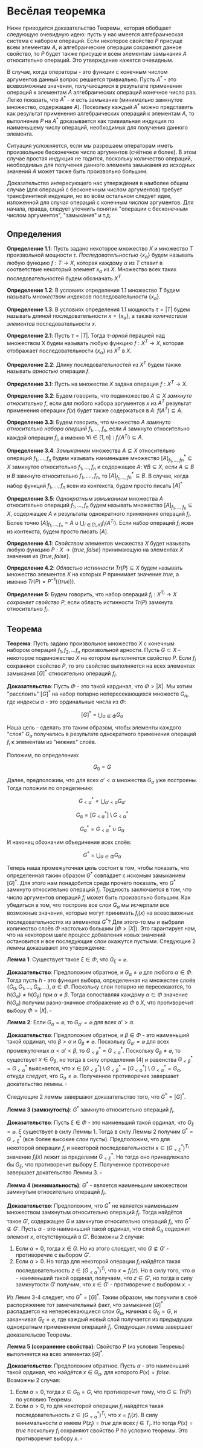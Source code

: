 # Весёлая теоремка

Ниже приводится доказательство Теоремы, которая обобщает следующую очевидную идею: пусть у нас имеется алгебраическая система c набором операций. 
Если некоторое свойство $P$ присуще всем элементам $A$, и алгебраические операции сохраняют данное свойство, то 
$P$ будет также присуще и всем элементам замыкания 
$A$ относительно операций. Это утверждение кажется очевидным. 

В случае, когда операторы - это функции с конечным числом аргументов данный вопрос решается тривиально. Пусть $A^*$ - это всевозможные значения, получающиеся в результате применения операций к элементам $A$ алгебраических операций конечное число раз. Легко показать, что $A^*$ - и есть замыкание (минимально замкнутое множество, содержащее $A$).
Поскольку каждый $A^{*}$ можно представить как результат применения алгебраических операций к элементам $A$, то выполнение 
$P$ на $A^*$ доказывается как тривиальная индукция по наименьшему числу операций, необходимых для получения данного элемента.  

Ситуация усложняется, если мы разрешаем операторам иметь произвольное бесконечное число аргументов (счётное и более). В этом случае простая индукция не годится, поскольку количество операций, необходимых для получения данного элемента замыкания из исходных значений $A$ может также быть произвольно большим. 

Доказательство интересующего нас утверждения в наиболее общем случае (для операций с бесконечным числом аргументов) требует трансфинитной индукции, но во всём остальном следует идее, изложенной для случая операций с конечным числом аргументов. Для начала, правда, следует уточнить понятия "операции с бесконечным числом аргументов", "замыкания" и т.д.

## Определения
**Определение 1.1**: Пусть задано некоторое множество $X$ и множество $T$ произвольной мощности $\tau$. *Последовательностью* $\{x_{\alpha}\}$ будем называть любую функцию $f:T\rightarrow X$, которая каждому $\alpha$ из $T$ ставит в соответствие некоторый элемент $x_\alpha$ из $X$. Множество всех таких последовательностей будем обозначать $X^{T}$. 

**Определение 1.2**: В условиях определения 1.1 множество $T$ будем называть *множеством индексов* последовательности $\{x_{\alpha}\}$.

**Определение 1.3**: В условиях определения 1.1 мощность $\tau = |T|$ будем называть *длиной* последовательности $x=\{x_{\alpha}\}$, а также *количеством элементов* последовательности $x$.

**Определение 2.1**: Пусть $\tau=|T|$. Тогда $\tau$-*арной* перацией над множеством X будем называть любую функцию $f:X^{T}\rightarrow X$, которая отображает последовательности $\{x_{\alpha}\}$ из $X^T$ в $X$. 

**Определение 2.2**: Длину последовательностей из $X^T$ будем также называть *арностью* операции $f$. 

**Определение 3.1**: Пусть на множестве $X$ задана операция $f:X^T\rightarrow X$. 

**Определение 3.2**: Будем говорить, что подмножество $A\subseteq X$ *замкнуто относительно* $f$, если для любого набора аргументов $x$ из $A^T$ результат применения операции $f(x)$ будет также содержаться в $A$: $f(A^T)\subseteq A$. 

**Определение 3.3**: Будем говорить, что множество $A$ *замкнуто относительно набора оперций* $f_1,...,f_n$, если $A$ замкнуто относительно каждой операции $f_i$, а именно $\forall i \in[1, n]: f_i(A^{T_i})\subseteq A$. 

**Определение 3.4**: *Замыканием* множества $A\subseteq X$ относительно операций $f_1,...,f_n$ будем называть наименьшее множество $[A]_{f_1,...,fn}^{*}\subseteq X$ замкнутое относительно $f_1,...,f_n$ и содержащее $A$: $\forall B \subseteq X$, если $A \subseteq B$ и $B$ замкнуто относительно $f_1, ...., f_n$, то $[A]_{f_1,...,fn}^{*} \subseteq B$. В случае, когда набор функций $f_1,...,f_n$ ясен из контекста, будем просто писать $[A]^{*}$

**Определение 3.5**: *Однократным замыканием* множества $A$ относительно операций $f_1,...,f_n$ будем называть множество $[A]_{f_1,...,f_n}\subseteq X$, содержащее $A$ и результаты однократного применения операций $f_i$. Более точно $[A]_{f_1,...,f_n}=A\cup\bigcup_{i\in[1,n]}f_i(A^{T_i})$. Если набор операций $f_i$ ясен из контекста, будем просто писать $[A]$.

**Определение 4.1**: *Свойством* элементов множества $X$ будет называть любую функцию $P:X\rightarrow \{true, false\}$ принимающую на элементах $X$ значения из $\{true, false\}$. 

**Определение 4.2**: *Областью истинности* $Tr(P)\subseteq X$ будем называть множество элементов $X$ на которых $P$ принимает значение $true$, а именно $Tr(P) = P^{-1}(\{true\})$. 

**Определение 5**: Будем говорить, что набор операций $f_i:X^{T_i}\rightarrow X$ *сохраняет свойство* $P$, если область истинности $Tr(P)$ замкнута относительно $f_i$.

## Теорема

**Теорема**: Пусть задано произвольное множество $X$ с конечным набором операций $f_1,f_2,...f_n$ произвольной арности. Пусть $G\subset X$ - некоторое подмножество $X$ на котором выполняется свойство $P$. Если $f_i$ сохраняют свойство $P$, то это свойство выполняется на всех элементах замыкания $[G]^{*}$ относительно операций $f_i$.

**Доказательство**:
Пусть $\Phi$ - это такой кардинал, что $\Phi>|X|$. Мы хотим "расслоить" $[G]^*$ на набор попарно непересекающихся множеств $G_{\alpha}$, где индексы $\alpha$ - это ординальные числа из $\Phi$: 

$$
\begin{equation}
[G]^*=\bigcup_{\alpha \in \Phi}G_{\alpha}
\end{equation}
$$

Наша цель - сделать это таким образом, чтобы элементы каждого "слоя" $G_\alpha$ получались в результате однократного применения операций $f_i$ к элементам из "нижних" слоёв. 

Положим, по определению:

$$
\begin{equation}
G_0 = G
\end{equation}
$$

Далее, предположим, что для всех $\alpha'<\alpha$ множества $G_\alpha$ уже построены. Тогда положим по определению:

$$
\begin{equation}
G_{<\alpha}^*=\bigcup_{\alpha'<\alpha}G_{\alpha'}
\end{equation}
$$

$$
\begin{equation}
G_{\alpha} = [G_{<\alpha}^*] \setminus G_{<\alpha}^*
\end{equation}
$$

$$
\begin{equation}
G_{\alpha}^* = G_{<\alpha}^* \cup G_\alpha
\end{equation}
$$

И наконец обозначим объединение всех слоёв: 

$$
\begin{equation}
G^* = \bigcup_{\alpha \in \Phi} G_\alpha
\end{equation}
$$

Теперь наша промежуточная цель состоит в том, чтобы показать, что определенная таким образом $G^*$ совпадает с искомым замыканием $[G]^*$. Для этого нам понадобится среди прочего показать, что $G^*$ замкнуто относительно операций $f_i$. Трудность заключается в том, что число аргументов операций $f_i$ может быть произвольно большим. Как убедиться в том, что построив все слои $G_\alpha$ мы исчерпали все возможные значения, которые могут принимать $f_i(x)$ на всевозможных последовательностях из элементов $G^*$? Для этого-то мы и выбрали количество слоёв $\Phi$ настолько большим ($\Phi > |X|$). Это гарантирует нам, что на некотором шаге процесс добавления новых значений остановится и все последующие слои окажутся пустыми. Следующие 2 леммы доказывают это утверждение: 

**Лемма 1**: Существует такое $\xi \in \Phi$, что $G_\xi = \varnothing$.

**Доказательство**: Предположим обратное, и $G_\alpha \not = \varnothing$ для любого $\alpha \in \Phi$. Тогда пусть $h$ - это функция выбора, определенная на множестве слоёв $\{G_0, G_1, ..., G_\alpha, ...\}, \alpha \in \Phi$. Поскольку слои попарно не пересекаются, то $h(G_\alpha) \not = h(G_\beta)$ при $\alpha \not = \beta$. Тогда сопоставляя каждому $\alpha \in \Phi$ значение $h(G_\alpha)$ получим разно-значное отображение из $\Phi$ в $X$, что противоречит выбору $\Phi > |X|$. $\square$

**Лемма 2**: Если $G_\alpha = \varnothing$, то $G_{\alpha'} = \varnothing$ для всех $\alpha' > \alpha$.

**Доказательство**: Предположим обратное, и $\beta \in \Phi$ - это наименьший такой ординал, что $\beta > \alpha$ и $G_{\beta} \not = \varnothing$. Поскольку $G_{\alpha'} = \varnothing$ для всех промежуточных $\alpha < \alpha' < \beta$, то $G_{<\beta}^* = G_{<\alpha}^*$. Поскольку $G_{\beta} \not = \varnothing$, то существует $x \in G_{\beta}$, но тогда в силу определения (4) и равенства $G_{<\beta}^* = G_{<\alpha}^*$ выясняется, что $x \in  [G_{<\beta}^*] \setminus G_{<\beta}^*= [G_{<\alpha}^*] \setminus G_{<\alpha}^* = G_\alpha$, откуда следует, что $G_\alpha \not = \varnothing$. Полученное противоречие завершает докательство леммы. $\square$

Следующие 2 леммы завершают доказательство того, что $G^*=[G]^*$. 

**Лемма 3 (замкнутость)**: $G^*$ замкнуто относительно операций $f_i$.

**Доказательство**: Пусть $\xi \in \Phi$ - это наименьший такой ординал, что $G_\xi = \varnothing$. $\xi$ существует в силу Леммы 1. Тогда в силу Леммы 2 получим $G^*=G_{<\xi}^*$ (все более высокие слои пусты). Предположим, что для некоторой операции $f_i$ и некоторой последовательности $x \in (G_{<\xi}^*)^{T_i}$ значение $f_i(x)$ лежит за пределами $G_{<\xi}^*$. Но тогда оно принадлежало бы $G_{\xi}$, что противоречит выбору $\xi$. Полученное противоречие завершает докательство Леммы 3. $\square$

**Лемма 4 (минимальность)**: $G^*$ - является наименьшим множеством замкнутым относительно операций $f_i$.

**Доказательство**: Предположим, что $G^*$ не является наименьшим множеством замкнутым относительно операций $f_i$. Тогда найдётся такое $G'$, содержащее $G$ и замкнутое относительно операций $f_i$, что $G^* \not \subseteq G'$. Пусть $\alpha$ - это наименьший такой ординал, что слой $G_\alpha$ содержит элемент $x$, отсутствующий в $G'$. Возможны 2 случая:
 1. Если $\alpha = 0$, тогда $x \in G$. Но из этого слоедует, что $G\not \subseteq G'$ - противоречие с выбором $G'$. 
 2. Если  $\alpha > 0$. Но тогда для некоторой операции $f_i$ найдётся такая последовательность $z \in (G_{<\alpha}^*)^{T_i}$, что $x=f_i(z)$. Но в силу того, что $\alpha$ - наименьший такой ординал, получаем, что $z \in G'$, но тогда в силу замкнутости $G'$ получим, что $x \in G'$ - противоречие с выбором $x$. $\square$

Из Лемм 3-4 следует, что $G^*=[G]^*$. Таким образом, мы получили в своё распоряжение тот замечательный факт, что замыкание $[G]^*$ распадается на непересекающиеся слои $G_\alpha$, начиная с $G_0=G$, и заканчивая $G_\xi = \varnothing$, где каждый новый слой получается из предыдущих однократным применением операций $f_i$. Следующая лемма завершает доказательсво Теоремы. 

**Лемма 5 (сохранение свойства)**: Свойство $P$ (из условия Теоремы) выполняется на всех элементах $[G]^*$.

**Доказательство**: Предположим обратное. Пусть $\alpha$ - это наименьший такой ординал, что найдётся $x \in G_\alpha$, для которого $P(x) = false$. Возможны 2 случая:
 1.  Если $\alpha = 0$, тогда $x \in G_0 = G$, что противоречит тому, что $G\subseteq Tr(P)$ по условию Теоремы.
 2. Если  $\alpha > 0$, то для некоторой операции $f_i$ найдётся такая последовательность $z \in (G_{<\alpha}^*)^{T_i}$, что $x=f_i(z)$. В силу минимальности $\alpha$ имеем $P(z_j)=true$ для всех $j \in T_i$. Но тогда $P(x)=true$ поскольку $f_i$ сохраняют свойство $P$ по условию теоремы. Это противоречит выбору $x$. $\square$

